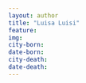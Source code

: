 ```yaml
---
layout: author
title: "Luisa Luisi"
feature: 
img:
city-born: 
date-born: 
city-death: 
date-death:
---
```

